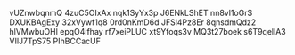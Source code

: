 vUZnwbqnmQ
4zuC5OIxAx
nqk1SyYx3p
J6ENkLShET
nn8vl1oGrS
DXUKBAgExy
32xVywf1q8
0rd0nKmD6d
JFSl4Pz8Er
8qnsdmQdz2
hlVMwbuOHl
epqO4ifhay
rf7xeiPLUC
xt9Yfoqs3v
MQ3t27boek
s6T9qellA3
VIlJ7TpS75
PIhBCCacUF
